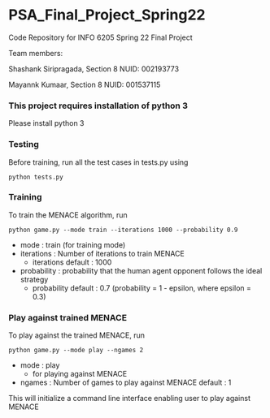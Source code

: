 # PSA_Final_Project_Spring22
Code Repository for INFO 6205 Spring 22 Final Project

Team members:

Shashank Siripragada, Section 8 NUID: 002193773

Mayannk Kumaar, Section 8 NUID: 001537115


### This project requires installation of python 3

Please install python 3


### Testing

Before training, run all the test cases in tests.py using

`python tests.py`


### Training

To train the MENACE algorithm, run

`python game.py --mode train --iterations 1000 --probability 0.9`

- mode : train (for training mode)
- iterations : Number of iterations to train MENACE
	- iterations default : 1000
- probability : probability that the human agent opponent follows the ideal strategy
	- probability default : 0.7 (probability = 1 - epsilon, where epsilon = 0.3) 

### Play against trained MENACE

To play against the trained MENACE, run

`python game.py --mode play --ngames 2`

- mode : play 
	- for playing against MENACE
- ngames : Number of games to play against MENACE
	default : 1

This will initialize a command line interface enabling user to play against MENACE